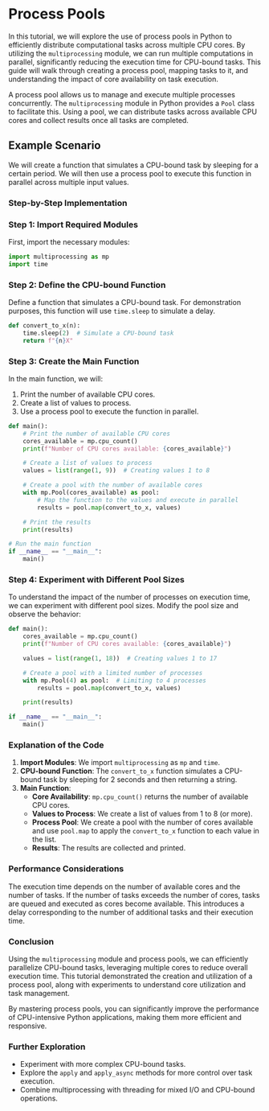 # Process Pools

In this tutorial, we will explore the use of process pools in Python to efficiently distribute computational tasks across multiple CPU cores. By utilizing the `multiprocessing` module, we can run multiple computations in parallel, significantly reducing the execution time for CPU-bound tasks. This guide will walk through creating a process pool, mapping tasks to it, and understanding the impact of core availability on task execution.


A process pool allows us to manage and execute multiple processes concurrently. The `multiprocessing` module in Python provides a `Pool` class to facilitate this. Using a pool, we can distribute tasks across available CPU cores and collect results once all tasks are completed.

## Example Scenario

We will create a function that simulates a CPU-bound task by sleeping for a certain period. We will then use a process pool to execute this function in parallel across multiple input values.

### Step-by-Step Implementation

### Step 1: Import Required Modules

First, import the necessary modules:

```python
import multiprocessing as mp
import time
```

### Step 2: Define the CPU-bound Function

Define a function that simulates a CPU-bound task. For demonstration purposes, this function will use `time.sleep` to simulate a delay.

```python
def convert_to_x(n):
    time.sleep(2)  # Simulate a CPU-bound task
    return f"{n}X"
```

### Step 3: Create the Main Function

In the main function, we will:

1. Print the number of available CPU cores.
2. Create a list of values to process.
3. Use a process pool to execute the function in parallel.

```python
def main():
    # Print the number of available CPU cores
    cores_available = mp.cpu_count()
    print(f"Number of CPU cores available: {cores_available}")

    # Create a list of values to process
    values = list(range(1, 9))  # Creating values 1 to 8

    # Create a pool with the number of available cores
    with mp.Pool(cores_available) as pool:
        # Map the function to the values and execute in parallel
        results = pool.map(convert_to_x, values)

    # Print the results
    print(results)

# Run the main function
if __name__ == "__main__":
    main()
```

### Step 4: Experiment with Different Pool Sizes

To understand the impact of the number of processes on execution time, we can experiment with different pool sizes. Modify the pool size and observe the behavior:

```python
def main():
    cores_available = mp.cpu_count()
    print(f"Number of CPU cores available: {cores_available}")

    values = list(range(1, 18))  # Creating values 1 to 17

    # Create a pool with a limited number of processes
    with mp.Pool(4) as pool:  # Limiting to 4 processes
        results = pool.map(convert_to_x, values)

    print(results)

if __name__ == "__main__":
    main()
```

### Explanation of the Code

1. **Import Modules**: We import `multiprocessing` as `mp` and `time`.
2. **CPU-bound Function**: The `convert_to_x` function simulates a CPU-bound task by sleeping for 2 seconds and then returning a string.
3. **Main Function**:
   - **Core Availability**: `mp.cpu_count()` returns the number of available CPU cores.
   - **Values to Process**: We create a list of values from 1 to 8 (or more).
   - **Process Pool**: We create a pool with the number of cores available and use `pool.map` to apply the `convert_to_x` function to each value in the list.
   - **Results**: The results are collected and printed.

### Performance Considerations

The execution time depends on the number of available cores and the number of tasks. If the number of tasks exceeds the number of cores, tasks are queued and executed as cores become available. This introduces a delay corresponding to the number of additional tasks and their execution time.

### Conclusion

Using the `multiprocessing` module and process pools, we can efficiently parallelize CPU-bound tasks, leveraging multiple cores to reduce overall execution time. This tutorial demonstrated the creation and utilization of a process pool, along with experiments to understand core utilization and task management.

By mastering process pools, you can significantly improve the performance of CPU-intensive Python applications, making them more efficient and responsive.

### Further Exploration

- Experiment with more complex CPU-bound tasks.
- Explore the `apply` and `apply_async` methods for more control over task execution.
- Combine multiprocessing with threading for mixed I/O and CPU-bound operations.